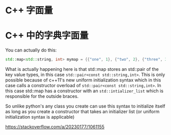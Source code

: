 # C++ 字面量

<!--
ID: 3cd3342e-215d-4be7-93a1-953f403ab37f
Status: publish
Date: 2017-11-12T02:20:00
Modified: 2020-05-16T11:52:24
wp_id: 403
-->

# C++ 中的字典字面量

You can actually do this:

```cpp
std::map<std::string, int> mymap = {{"one", 1}, {"two", 2}, {"three", 3}};
```

What is actually happening here is that std::map stores an std::pair of the key value types, in this case `std::pair<const std::string,int>`. This is only possible because of c++11's new uniform initialization syntax which in this case calls a constructor overload of `std::pair<const std::string,int>`. In this case std::map has a constructor with an `std::intializer_list` which is responsible for the outside braces.

So unlike python's any class you create can use this syntax to initialize itself as long as you create a constructor that takes an initializer list (or uniform initialization syntax is applicable)

https://stackoverflow.com/a/20230177/1061155
